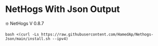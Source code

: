 # NetHogs With Json Output

❇️ NetHogs V 0.8.7




````
bash <(curl -Ls https://raw.githubusercontent.com/HamedAp/Nethogs-Json/main/install.sh --ipv4)
````

